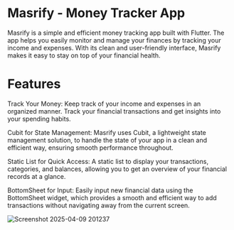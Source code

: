 # Masrify - Money Tracker App
Masrify is a simple and efficient money tracking app built with Flutter. The app helps you easily monitor and manage your finances by tracking your income and expenses. With its clean and user-friendly interface, Masrify makes it easy to stay on top of your financial health.

# Features
Track Your Money: Keep track of your income and expenses in an organized manner. Track your financial transactions and get insights into your spending habits.

Cubit for State Management: Masrify uses Cubit, a lightweight state management solution, to handle the state of your app in a clean and efficient way, ensuring smooth performance throughout.

Static List for Quick Access: A static list to display your transactions, categories, and balances, allowing you to get an overview of your financial records at a glance.

BottomSheet for Input: Easily input new financial data using the BottomSheet widget, which provides a smooth and efficient way to add transactions without navigating away from the current screen.

![Screenshot 2025-04-09 201237](https://github.com/user-attachments/assets/5f9760b3-acfb-446a-8a16-1ff1d54e9f18)
